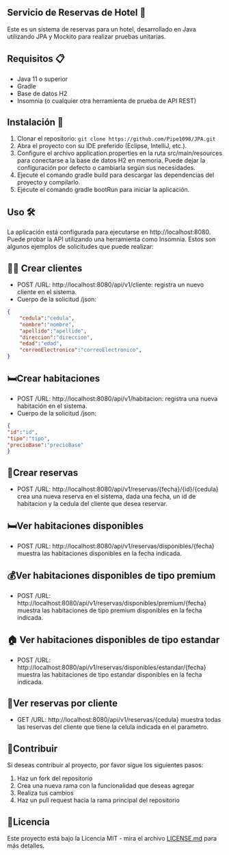 ## Servicio de Reservas de Hotel 🏨

Este es un sistema de reservas para un hotel, desarrollado en Java utilizando JPA y Mockito para realizar pruebas unitarias.

## Requisitos 📋

- Java 11 o superior
- Gradle
- Base de datos H2
- Insomnia (o cualquier otra herramienta de prueba de API REST)

## Instalación 🚀

1. Clonar el repositorio: `git clone https://github.com/Pipe1098/JPA.git`
2. Abra el proyecto con su IDE preferido (Eclipse, IntelliJ, etc.).
3. Configure el archivo application.properties en la ruta src/main/resources para conectarse a la base de datos H2 en memoria. Puede dejar la configuración por defecto o cambiarla según sus necesidades.
4. Ejecute el comando gradle build para descargar las dependencias del proyecto y compilarlo.
5. Ejecute el comando gradle bootRun para iniciar la aplicación.

## Uso 🛠️

La aplicación está configurada para ejecutarse en http://localhost:8080.
Puede probar la API utilizando una herramienta como Insomnia. Estos son algunos ejemplos de solicitudes que puede realizar:

## 🧑‍💼 Crear clientes 
- POST /URL: http://localhost:8080/api/v1/cliente: registra un nuevo cliente en el sistema.
- Cuerpo de la solicitud /json: 
```json
{
    "cedula":"cedula",
    "nombre":"nombre",
    "apellido":"apellido",
    "direccion":"direccion",
    "edad":"edad",
    "correoElectronico":"correoElectronico",
}

```
## 🛏️Crear habitaciones
- POST /URL: http://localhost:8080/api/v1/habitacion: registra una nueva habitación en el sistema.
- Cuerpo de la solicitud /json: 
``` json
{
"id":"id",
"tipo":"tipo",
"precioBase":"precioBase"
}
```
## 📅Crear reservas
- POST /URL: http://localhost:8080/api/v1/reservas/{fecha}/{id}/{cedula} crea una nueva reserva en el sistema, dada una fecha, un id de habitacion y la cedula del cliente que desea reservar.
## 🛏️Ver habitaciones disponibles
- POST /URL: http://localhost:8080/api/v1/reservas/disponibles/{fecha} muestra las habitaciones disponibles en la fecha indicada.
## 💰Ver habitaciones disponibles de tipo premium
- POST /URL: http://localhost:8080/api/v1/reservas/disponibles/premium/{fecha} muestra las habitaciones de tipo premium disponibles en la fecha indicada.
## 🏠 Ver habitaciones disponibles de tipo estandar
- POST /URL: http://localhost:8080/api/v1/reservas/disponibles/estandar/{fecha} muestra las habitaciones de tipo estandar disponibles en la fecha indicada.
 ## 📝Ver reservas por cliente
- GET  /URL: http://localhost:8080/api/v1/reservas/{cedula} muestra todas las reservas del cliente que tiene la celula indicada en el parametro.

## 🤝Contribuir
Si deseas contribuir al proyecto, por favor sigue los siguientes pasos:
1. Haz un fork del repositorio
2. Crea una nueva rama con la funcionalidad que deseas agregar
3. Realiza tus cambios
4. Haz un pull request hacia la rama principal del repositorio
## 📃Licencia
Este proyecto está bajo la Licencia MIT - mira el archivo [LICENSE.md](LICENSE.md) para más detalles.

